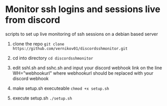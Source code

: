 # Monitor ssh logins and sessions live from discord 
scripts to set up live monitoring of ssh sessions on a debian based server

1. clone the repo
`git clone https://github.com/vernikov01/discordsshmonitor.git`

2. cd into directory
`cd discordsshmonitor`

3. edit sshl.sh and sshc.sh and input your discord webhook link on the line WH="webhookurl" where webhookurl should be replaced with your discord webhook
4. make setup.sh executeable
`chmod +x setup.sh`
5. execute setup.sh
`./setup.sh`
